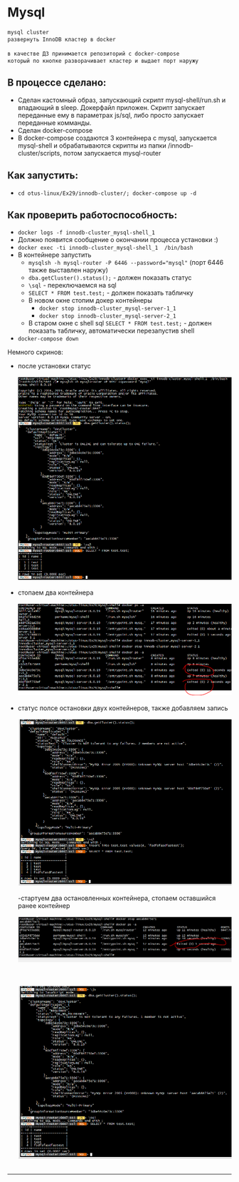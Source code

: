 # Mysql 

```
mysql cluster
развернуть InnoDB кластер в docker

в качестве ДЗ принимается репозиторий с docker-compose
который по кнопке разворачивает кластер и выдает порт наружу
```

## В процессе сделано:
- Сделан кастомный образ, запускающий скрипт mysql-shell/run.sh и впадающий в sleep. Докерфайл приложен. Скрипт запускает переданные ему в параметрах js/sql, либо просто запускает переданные комманды.
- Сделан docker-compose
- В docker-compose создаются 3 контейнера с mysql, запускается mysql-shell и обрабатываются скрипты из папки /innodb-cluster/scripts, потом запускается mysql-router




## Как запустить:
 - ``` cd otus-linux/Ex29/innodb-cluster/; docker-compose up -d   ```

## Как проверить работоспособность:
 - ``` docker logs -f innodb-cluster_mysql-shell_1 ```
 - Должно появится сообщение о окончании процесса установки :)
 - ```docker exec -ti innodb-cluster_mysql-shell_1  /bin/bash```
 - В контейнере запустить
   -  ``` mysqlsh -h mysql-router -P 6446 --password="mysql" ```  (порт 6446 также выставлен наружу)
   -  ```dba.getCluster().status();``` - должен показать статус
   -  ``` \sql ``` - переключаемся на sql
   -  ```SELECT * FROM test.test;``` - должен показать табличку
   -  В новом окне стопим докер контейнеры
      -  ```docker stop innodb-cluster_mysql-server-1_1```
      -  ```docker stop innodb-cluster_mysql-server-2_1```
   - В старом окне с shell sql ```SELECT * FROM test.test;``` - должен показать табличку, автоматически перезапустив shell
 - ```docker-compose down```

Немного скринов:
 - после установки статус
<br/><br/>
 ![Image 1](https://raw.githubusercontent.com/perhamm/otus-linux/master/Ex29/screenshots/1.PNG) <br/><br/>
  - стопаем два контейнера
<br/><br/>
 ![Image 2](https://raw.githubusercontent.com/perhamm/otus-linux/master/Ex29/screenshots/2.PNG) <br/><br/>
  - статус полсе остановки двух контейнеров, также добавляем запись
<br/><br/>
 ![Image 3](https://raw.githubusercontent.com/perhamm/otus-linux/master/Ex29/screenshots/4.PNG) <br/><br/>
  -стартуем два остановленных контейнера, стопаем оставшийся ранее контейнер
<br/><br/>
 ![Image 4](https://raw.githubusercontent.com/perhamm/otus-linux/master/Ex29/screenshots/6.PNG) <br/><br/>
 <br/><br/>
 ![Image 5](https://raw.githubusercontent.com/perhamm/otus-linux/master/Ex29/screenshots/5.PNG) <br/><br/>
---

